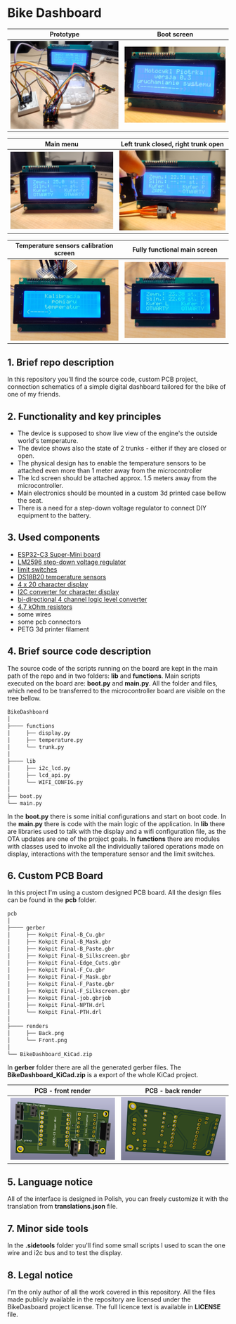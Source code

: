 # Bike Dashboard

|Prototype|Boot screen|
|-|-|
![Device prototype](/pics/prototype.jpg)|![Device prototype](/pics/boot_screen.jpg)|

|Main menu|Left trunk closed, right trunk open|
|-|-|
![Device prototype](/pics/main_screen.jpg)|![Device prototype](/pics/l_closed_r_open.jpg)|

|Temperature sensors calibration screen|Fully functional main screen|
|-|-|
![Device prototype](/pics/calibration_screen.jpg)|![Device prototype](/pics/main_screen_full.jpg)|

## 1. Brief repo description

In this repository you'll find the source code, custom PCB project, connection schematics of a simple digital dashboard tailored for the bike of one of my friends.

## 2. Functionality and key principles

- The device is supposed to show live view of the engine's the outside world's temperature.
- The device shows also the state of 2 trunks - either if they are closed or open.
- The physical design has to enable the temperature sensors to be attached even more than 1 meter away from the microcontroller
- The lcd screen should be attached approx. 1.5 meters away from the microcontroller.
- Main electronics should be mounted in a custom 3d printed case bellow the seat.
- There is a need for a step-down voltage regulator to connect DIY equipment to the battery.

## 3. Used components

- [ESP32-C3 Super-Mini board](https://pl.aliexpress.com/item/1005006096717048.html?src=bing&aff_short_key=UneMJZVf&aff_platform=true&isdl=y&albch=shopping&acnt=135095331&isdl=y&albcp=554979198&albag=1310619002143550&slnk=&trgt=pla-4585513252290472&plac=&crea=81913742884006&netw=o&device=c&mtctp=e&utm_source=Bing&utm_medium=shopping&utm_campaign=PA_Bing_PLA_PL_PC_SFFC_0-7_20240613&utm_content=0-7&utm_term=esp32%20c3%20super%20mini%20amazon&msclkid=571fcd1d5eb315ebd46eaa1f84995cf0&gatewayAdapt=glo2pol)
- [LM2596 step-down voltage regulator](https://botland.com.pl/przetwornice-step-down/4871-przetwornica-step-down-lm2596-32v-35v-3a-z-wyswietlaczem-5904422359560.html)
- [limit switches](https://botland.com.pl/czujniki-krancowe/919-wylacznik-czujnik-krancowy-mini-z-rolka-wk625-5szt-5904422372958.html)
- [DS18B20 temperature sensors](https://botland.com.pl/sondy-wodoodporne/19516-sonda-wodoodporna-z-czujnikiem-temperatury-ds18b20-sent0002-2m-5904422307073.html)
- [4 x 20 character display](https://botland.com.pl/wyswietlacze-alfanumeryczne-i-graficzne/19734-wyswietlacz-lcd-4x20-znakow-niebieski-justpi-5903351243100.html?cd=518903701&ad=1317217320011988&kd=&msclkid=fb46d02c473e1ffb539ab72e9be8244d&utm_source=bing&utm_medium=cpc&utm_campaign=PLA%20-%20elektronika%20-%2006.2023&utm_term=2334125747398059&utm_content=Ad%20group%20%231)
- [I2C converter for character display](https://botland.com.pl/konwertery-pozostale/2352-konwerter-i2c-dla-wyswietlacza-lcd-hd44780-5903351248693.html)
- [bi-directional 4 channel logic level converter](https://botland.com.pl/konwertery-napiec/2259-konwerter-poziomow-logicznych-dwukierunkowy-4-kanalowy-sparkfun-bob-12009-5903351248716.html)
- [4.7 kOhm resistors](https://botland.com.pl/rezystory-przewlekane/20152-rezystor-justpi-tht-cf-weglowy-14w-47k-30szt-5904422329303.html)
- some wires
- some pcb connectors
- PETG 3d printer filament

## 4. Brief source code description

The source code of the scripts running on the board are kept in the main path of the repo and in two folders: **lib** and **functions**. Main scripts executed on the board are: **boot.py** and **main.py**. All the folder and files, which need to be transferred to the microcontroller board are visible on the tree bellow.

```
BikeDashboard
│
├──── functions
│     ├── display.py
│     ├── temperature.py
│     └── trunk.py
│
├──── lib
│     ├── i2c_lcd.py
│     ├── lcd_api.py
│     └── WIFI_CONFIG.py
│
├── boot.py
└── main.py
```

In the **boot.py** there is some initial configurations and start on boot code. In the **main.py** there is code with the main logic of the application. In **lib** there are libraries used to talk with the display and a wifi configuration file, as the OTA updates are one of the project goals. In **functions** there are modules with classes used to invoke all the individually tailored operations made on display, interactions with the temperature sensor and the limit switches.

## 6. Custom PCB Board

In this project I'm using a custom designed PCB board. All the design files can be found in the **pcb** folder.

```
pcb
│
├──── gerber                            
│     ├── Kokpit Final-B_Cu.gbr        
│     ├── Kokpit Final-B_Mask.gbr       
│     ├── Kokpit Final-B_Paste.gbr  
│     ├── Kokpit Final-B_Silkscreen.gbr
│     ├── Kokpit Final-Edge_Cuts.gbr
│     ├── Kokpit Final-F_Cu.gbr        
│     ├── Kokpit Final-F_Mask.gbr       
│     ├── Kokpit Final-F_Paste.gbr  
│     ├── Kokpit Final-F_Silkscreen.gbr
│     ├── Kokpit Final-job.gbrjob
│     ├── Kokpit Final-NPTH.drl
│     └── Kokpit Final-PTH.drl
│
├──── renders                           
│     ├── Back.png
│     └── Front.png
│
└── BikeDashboard_KiCad.zip

```
In **gerber** folder there are all the generated gerber files. The **BikeDashboard_KiCad.zip** is a export of the whole KiCad project.

|PCB - front render|PCB - back render|
|-|-|
|![Device prototype](/pcb/renders/Front.png)|![Device prototype](/pcb/renders/Back.png)|

## 5. Language notice

All of the interface is designed in Polish, you can freely customize it with the translation from **translations.json** file.

## 7. Minor side tools

In the **.sidetools** folder you'll find some small scripts I used to scan the one wire and i2c bus and to test the display.

## 8. Legal notice

I'm the only author of all the work covered in this repository. All the files made publicly available in the repository are licensed under the BikeDasboard project license. The full licence text is available in **LICENSE** file.